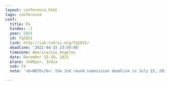 ```yaml
---
layout: conference.html
tags: conference
conf:
  title: FG
  hindex: -1
  year: 2021
  id: fg2021
  link: http://iab-rubric.org/fg2021/
  deadline: '2021-04-15 23:59:00'
  timezone: America/Los_Angeles
  date: December 15-18, 2021
  place: Jodhpur, India
  sub: CV
  note: '<b>NOTE</b>: the 2nd round submission deadline is July 15, 2021.'

---
```

